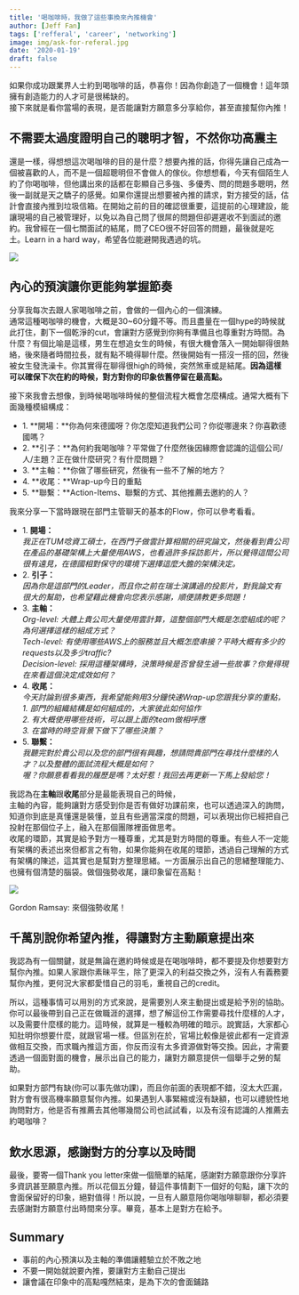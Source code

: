 ```yaml
---
title: '喝咖啡時，我做了這些事換來內推機會'
author: [Jeff Fan]
tags: ['refferal', 'career', 'networking']
image: img/ask-for-referal.jpg
date: '2020-01-19'
draft: false
---
```

如果你成功跟業界人士約到喝咖啡的話，恭喜你！因為你創造了一個機會！這年頭擁有創造能力的人才可是很稀缺的。  
接下來就是看你當場的表現，是否能讓對方願意多分享給你，甚至直接幫你內推！

## 不需要太過度證明自己的聰明才智，不然你功高震主

還是一樣，得想想這次喝咖啡的目的是什麼？想要內推的話，你得先讓自己成為一個被喜歡的人，而不是一個超聰明但不會做人的傢伙。你想想看，今天有個陌生人約了你喝咖啡，但他講出來的話都在彰顯自己多強、多優秀、問的問題多聰明，然後一副就是天之驕子的感覺。如果你還提出想要被內推的請求，對方接受的話，估計會直接內推到垃圾信箱。在開始之前的目的確認很重要，這提前的心理建設，能讓現場的自己被管理好，以免以為自己問了很屌的問題但卻遲遲收不到面試的邀約。我曾經在一個七關面試的結尾，問了CEO很不好回答的問題，最後就是吃土。Learn in a hard way，希望各位能避開我遇過的坑。

![](images/too-smart.jpeg)

## 內心的預演讓你更能夠掌握節奏

分享我每次去跟人家喝咖啡之前，會做的一個內心的一個演練。  
通常這種喝咖啡的機會，大概是30~60分鐘不等。而且盡量在一個hype的時候就此打住，劃下一個乾淨的cut，會讓對方感覺到你夠有準備且也尊重對方時間。為什麼？有個比喻是這樣，男生在想追女生的時候，有很大機會落入一開始聊得很熱絡，後來隨者時間拉長，就有點不曉得聊什麼。然後開始有一搭沒一搭的回，然後被女生發洗澡卡。你其實得在聊得很high的時候，突然煞車或是結尾。**因為這樣可以確保下次在約的時候，對方對你的印象依舊停留在最高點。**

接下來我會去想像，到時候喝咖啡時候的整個流程大概會怎麼構成。通常大概有下面幾種模組構成：

- 1\. **開場：**你為何來德國呀？你怎麼知道我們公司？你從哪邊來？你喜歡德國嗎？
- 2\. **引子：**為何約我喝咖啡？平常做了什麼然後因緣際會認識的這個公司/人/主題？正在做什麼研究？有什麼問題？
- 3\. **主軸：**你做了哪些研究，然後有一些不了解的地方？
- 4\. **收尾：**Wrap-up今日的重點
- 5\. **聯繫：**Action-Items、聯繫的方式、其他推薦去邀約的人？

我來分享一下當時跟現在部門主管聊天的基本的Flow，你可以參考看看。

- 1\. **開場：**  
    _我正在TUM唸資工碩士，在西門子做雲計算相關的研究論文，然後看到貴公司在產品的基礎架構上大量使用AWS，也看過許多採訪影片，所以覺得這間公司很有遠見，在德國相對保守的環境下選擇這麼大膽的架構決定。_
- 2\. **引子：**  
    _因為你是這部門的Leader，而且你之前在瑞士演講過的投影片，對我論文有很大的幫助，也希望藉此機會向您表示感謝，順便請教更多問題！_
- 3\. **主軸：**  
    _Org-level: 大體上貴公司大量使用雲計算，這整個部門大概是怎麼組成的呢？為何選擇這樣的組成方式？  
    Tech-level: 有使用哪些AWS上的服務並且大概怎麼串接？平時大概有多少的requests以及多少traffic?  
    Decision-level: 採用這種架構時，決策時候是否曾發生過一些故事？你覺得現在來看這個決定成效如何？_
- 4\. **收尾：**  
    _今天討論到很多東西，我希望能夠用3分鐘快速Wrap-up您跟我分享的重點，  
    1\. 部門的組織結構是如何組成的，大家彼此如何協作  
    2\. 有大概使用哪些技術，可以跟上面的team做相呼應  
    3\. 在當時的時空背景下做下了哪些決策？_
- 5\. **聯繫：**  
    _我聽完對於貴公司以及您的部門很有興趣，想請問貴部門在尋找什麼樣的人才？以及整體的面試流程大概是如何？  
    喔？你願意看看我的履歷是嗎？太好惹！我回去再更新一下馬上發給您！_

我認為在**主軸**跟**收尾**部分是最能表現自己的時候，  
主軸的內容，能夠讓對方感受到你是否有做好功課前來，也可以透過深入的詢問，知道你到底是真懂還是裝懂，並且有些適當深度的問題，可以表現出你已經把自己投射在那個位子上，融入在那個團隊裡面做思考。  
收尾的環節，其實是給予對方一種尊重，尤其是對方時間的尊重。有些人不一定能有架構的表述出來但都言之有物，如果你能夠在收尾的環節，透過自己理解的方式有架構的陳述，這其實也是幫對方整理思緒。一方面展示出自己的思緒整理能力、也擁有個清楚的腦袋。做個強勢收尾，讓印象留在高點！

![](images/stay-determined-and-finish-strong-1024x576.png)

Gordon Ramsay: 來個強勢收尾！

## 千萬別說你希望內推，得讓對方主動願意提出來

我認為有一個關鍵，就是無論在邀約時候或是在喝咖啡時，都不要提及你想要對方幫你內推。如果人家跟你素昧平生，除了更深入的利益交換之外，沒有人有義務要幫你內推，更何況大家都愛惜自己的羽毛，重視自己的credit。

所以，這種事情可以用別的方式來說，是需要別人來主動提出或是給予別的協助。你可以最後帶到自己正在做職涯的選擇，想了解這份工作需要尋找什麼樣的人才，以及需要什麼樣的能力。這時候，就算是一種較為明確的暗示。說實話，大家都心知肚明你想要什麼，就跟官場一樣。但區別在於，官場比較像是彼此都有一定資源做相互交換，而求職內推這方面，你反而沒有太多資源做對等交換。因此，才需要透過一個面對面的機會，展示出自己的能力，讓對方願意提供一個舉手之勞的幫助。

如果對方部門有缺(你可以事先做功課)，而且你前面的表現都不錯，沒太大匹漏，對方會有很高機率願意幫你內推。如果遇到人事緊縮或沒有缺額，也可以禮貌性地詢問對方，他是否有推薦去其他哪幾間公司也試試看，以及有沒有認識的人推薦去約喝咖啡？

## 飲水思源，感謝對方的分享以及時間

最後，要寄一個Thank you letter來做一個簡單的結尾，感謝對方願意跟你分享許多資訊甚至願意內推。所以花個五分鐘，替這件事情劃下一個好的句點，讓下次的會面保留好的印象，絕對值得！所以說，一旦有人願意陪你喝咖啡聊聊，都必須要去感謝對方願意付出時間來分享。畢竟，基本上是對方在給予。

## Summary

- 事前的內心預演以及主軸的準備讓體驗立於不敗之地
- 不要一開始就說要內推，要讓對方主動自己提出
- 讓會議在印象中的高點嘎然結束，是為下次的會面鋪路
